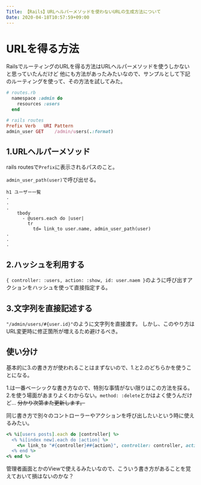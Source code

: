 ```yaml
---
Title: 【Rails】URLヘルパーメソッドを使わないURLの生成方法について
Date: 2020-04-18T10:57:59+09:00
---
```


# URLを得る方法

RailsでルーティングのURLを得る方法はURLヘルパーメソッドを使うしかないと思っていたんだけど
他にも方法があったみたいなので、サンプルとして下記のルーティングを使って、その方法を試してみた。

```ruby
# routes.rb
  namespace :admin do
    resources :users
  end

```

```ruby
# rails routes
Prefix Verb   URI Pattern                                                                              Controller#Action
admin_user GET    /admin/users(.:format)                                                                   admin/users#show
```

## 1.URLヘルパーメソッド
rails routesで`Prefix`に表示されるパスのこと。

`admin_user_path(user)`で呼び出せる。

```slim
h1 ユーザー一覧
.
.
.
    tbody
      - @users.each do |user|
        tr
          td= link_to user.name, admin_user_path(user)
.
.
.
```

## 2.ハッシュを利用する
`{ controller: :users, action: :show, id: user.naem }`のように呼び出すアクションをハッシュを使って直接指定する。

## 3.文字列を直接記述する
`"/admin/users/#{user.id}"`のように文字列を直接渡す。
しかし、このやり方はURL変更時に修正箇所が増えるため避けるべき。

## 使い分け
基本的に3.の書き方が使われることはまずないので、1.と2.のどちらかを使うことになる。

1.は一番ベーシックな書き方なので、特別な事情がない限りはこの方法を採る。
2.を使う場面があまりよくわからない。`method: :delete`とかはよく使うんだけど…
<s>分かり次第また更新します。</s>

同じ書き方で別々のコントローラーやアクションを呼び出したいという時に使えるみたい。

```ruby
<% %i[users posts].each do |controller| %>
  <% %i[index new].each do |action| %>
    <%= link_to "#{controller}##{action}", controller: controller, action: action %>
  <% end %>
<% end %>
```

管理者画面とかのViewで使えるみたいなので、こういう書き方があることを覚えておいて損はないのかな？
